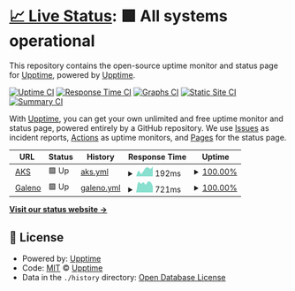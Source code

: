 # [📈 Live Status](https://upptime.github.io/upptime): <!--live status--> **🟩 All systems operational**

This repository contains the open-source uptime monitor and status page for [Upptime](https://upptime.js.org), powered by [Upptime](https://github.com/upptime/upptime).

[![Uptime CI](https://github.com/ReigenbornDavid/galeno-status/workflows/Uptime%20CI/badge.svg)](https://github.com/ReigenbornDavid/galeno-status/actions?query=workflow%3A%22Uptime+CI%22)
[![Response Time CI](https://github.com/ReigenbornDavid/galeno-status/workflows/Response%20Time%20CI/badge.svg)](https://github.com/ReigenbornDavid/galeno-status/actions?query=workflow%3A%22Response+Time+CI%22)
[![Graphs CI](https://github.com/ReigenbornDavid/galeno-status/workflows/Graphs%20CI/badge.svg)](https://github.com/ReigenbornDavid/galeno-status/actions?query=workflow%3A%22Graphs+CI%22)
[![Static Site CI](https://github.com/ReigenbornDavid/galeno-status/workflows/Static%20Site%20CI/badge.svg)](https://github.com/ReigenbornDavid/galeno-status/actions?query=workflow%3A%22Static+Site+CI%22)
[![Summary CI](https://github.com/ReigenbornDavid/galeno-status/workflows/Summary%20CI/badge.svg)](https://github.com/ReigenbornDavid/galeno-status/actions?query=workflow%3A%22Summary+CI%22)

With [Upptime](https://upptime.js.org), you can get your own unlimited and free uptime monitor and status page, powered entirely by a GitHub repository. We use [Issues](https://github.com/upptime/upptime/issues) as incident reports, [Actions](https://github.com/ReigenbornDavid/galeno-status/actions) as uptime monitors, and [Pages](https://upptime.github.io/upptime) for the status page.

<!--start: status pages-->
<!-- This summary is generated by Upptime (https://github.com/upptime/upptime) -->
<!-- Do not edit this manually, your changes will be overwritten -->
<!-- prettier-ignore -->
| URL | Status | History | Response Time | Uptime |
| --- | ------ | ------- | ------------- | ------ |
| <img alt="" src="https://favicons.githubusercontent.com/apitest.e-galeno.com.ar" height="13"> [AKS](http://apiTest.e-galeno.com.ar/api/monitorservicios/Monitor/aks) | 🟩 Up | [aks.yml](https://github.com/ReigenbornDavid/galeno-status/commits/HEAD/history/aks.yml) | <details><summary><img alt="Response time graph" src="./graphs/aks/response-time-week.png" height="20"> 192ms</summary><br><a href="https://ReigenbornDavid.github.io/galeno-status/history/aks"><img alt="Response time 192" src="https://img.shields.io/endpoint?url=https%3A%2F%2Fraw.githubusercontent.com%2FReigenbornDavid%2Fgaleno-status%2FHEAD%2Fapi%2Faks%2Fresponse-time.json"></a><br><a href="https://ReigenbornDavid.github.io/galeno-status/history/aks"><img alt="24-hour response time 192" src="https://img.shields.io/endpoint?url=https%3A%2F%2Fraw.githubusercontent.com%2FReigenbornDavid%2Fgaleno-status%2FHEAD%2Fapi%2Faks%2Fresponse-time-day.json"></a><br><a href="https://ReigenbornDavid.github.io/galeno-status/history/aks"><img alt="7-day response time 192" src="https://img.shields.io/endpoint?url=https%3A%2F%2Fraw.githubusercontent.com%2FReigenbornDavid%2Fgaleno-status%2FHEAD%2Fapi%2Faks%2Fresponse-time-week.json"></a><br><a href="https://ReigenbornDavid.github.io/galeno-status/history/aks"><img alt="30-day response time 192" src="https://img.shields.io/endpoint?url=https%3A%2F%2Fraw.githubusercontent.com%2FReigenbornDavid%2Fgaleno-status%2FHEAD%2Fapi%2Faks%2Fresponse-time-month.json"></a><br><a href="https://ReigenbornDavid.github.io/galeno-status/history/aks"><img alt="1-year response time 192" src="https://img.shields.io/endpoint?url=https%3A%2F%2Fraw.githubusercontent.com%2FReigenbornDavid%2Fgaleno-status%2FHEAD%2Fapi%2Faks%2Fresponse-time-year.json"></a></details> | <details><summary><a href="https://ReigenbornDavid.github.io/galeno-status/history/aks">100.00%</a></summary><a href="https://ReigenbornDavid.github.io/galeno-status/history/aks"><img alt="All-time uptime 100.00%" src="https://img.shields.io/endpoint?url=https%3A%2F%2Fraw.githubusercontent.com%2FReigenbornDavid%2Fgaleno-status%2FHEAD%2Fapi%2Faks%2Fuptime.json"></a><br><a href="https://ReigenbornDavid.github.io/galeno-status/history/aks"><img alt="24-hour uptime 100.00%" src="https://img.shields.io/endpoint?url=https%3A%2F%2Fraw.githubusercontent.com%2FReigenbornDavid%2Fgaleno-status%2FHEAD%2Fapi%2Faks%2Fuptime-day.json"></a><br><a href="https://ReigenbornDavid.github.io/galeno-status/history/aks"><img alt="7-day uptime 100.00%" src="https://img.shields.io/endpoint?url=https%3A%2F%2Fraw.githubusercontent.com%2FReigenbornDavid%2Fgaleno-status%2FHEAD%2Fapi%2Faks%2Fuptime-week.json"></a><br><a href="https://ReigenbornDavid.github.io/galeno-status/history/aks"><img alt="30-day uptime 100.00%" src="https://img.shields.io/endpoint?url=https%3A%2F%2Fraw.githubusercontent.com%2FReigenbornDavid%2Fgaleno-status%2FHEAD%2Fapi%2Faks%2Fuptime-month.json"></a><br><a href="https://ReigenbornDavid.github.io/galeno-status/history/aks"><img alt="1-year uptime 100.00%" src="https://img.shields.io/endpoint?url=https%3A%2F%2Fraw.githubusercontent.com%2FReigenbornDavid%2Fgaleno-status%2FHEAD%2Fapi%2Faks%2Fuptime-year.json"></a></details>
| <img alt="" src="https://favicons.githubusercontent.com/apitest.e-galeno.com.ar" height="13"> [Galeno](http://apiTest.e-galeno.com.ar/api/monitorservicios/Monitor/galeno) | 🟩 Up | [galeno.yml](https://github.com/ReigenbornDavid/galeno-status/commits/HEAD/history/galeno.yml) | <details><summary><img alt="Response time graph" src="./graphs/galeno/response-time-week.png" height="20"> 721ms</summary><br><a href="https://ReigenbornDavid.github.io/galeno-status/history/galeno"><img alt="Response time 801" src="https://img.shields.io/endpoint?url=https%3A%2F%2Fraw.githubusercontent.com%2FReigenbornDavid%2Fgaleno-status%2FHEAD%2Fapi%2Fgaleno%2Fresponse-time.json"></a><br><a href="https://ReigenbornDavid.github.io/galeno-status/history/galeno"><img alt="24-hour response time 552" src="https://img.shields.io/endpoint?url=https%3A%2F%2Fraw.githubusercontent.com%2FReigenbornDavid%2Fgaleno-status%2FHEAD%2Fapi%2Fgaleno%2Fresponse-time-day.json"></a><br><a href="https://ReigenbornDavid.github.io/galeno-status/history/galeno"><img alt="7-day response time 721" src="https://img.shields.io/endpoint?url=https%3A%2F%2Fraw.githubusercontent.com%2FReigenbornDavid%2Fgaleno-status%2FHEAD%2Fapi%2Fgaleno%2Fresponse-time-week.json"></a><br><a href="https://ReigenbornDavid.github.io/galeno-status/history/galeno"><img alt="30-day response time 801" src="https://img.shields.io/endpoint?url=https%3A%2F%2Fraw.githubusercontent.com%2FReigenbornDavid%2Fgaleno-status%2FHEAD%2Fapi%2Fgaleno%2Fresponse-time-month.json"></a><br><a href="https://ReigenbornDavid.github.io/galeno-status/history/galeno"><img alt="1-year response time 801" src="https://img.shields.io/endpoint?url=https%3A%2F%2Fraw.githubusercontent.com%2FReigenbornDavid%2Fgaleno-status%2FHEAD%2Fapi%2Fgaleno%2Fresponse-time-year.json"></a></details> | <details><summary><a href="https://ReigenbornDavid.github.io/galeno-status/history/galeno">100.00%</a></summary><a href="https://ReigenbornDavid.github.io/galeno-status/history/galeno"><img alt="All-time uptime 98.77%" src="https://img.shields.io/endpoint?url=https%3A%2F%2Fraw.githubusercontent.com%2FReigenbornDavid%2Fgaleno-status%2FHEAD%2Fapi%2Fgaleno%2Fuptime.json"></a><br><a href="https://ReigenbornDavid.github.io/galeno-status/history/galeno"><img alt="24-hour uptime 100.00%" src="https://img.shields.io/endpoint?url=https%3A%2F%2Fraw.githubusercontent.com%2FReigenbornDavid%2Fgaleno-status%2FHEAD%2Fapi%2Fgaleno%2Fuptime-day.json"></a><br><a href="https://ReigenbornDavid.github.io/galeno-status/history/galeno"><img alt="7-day uptime 100.00%" src="https://img.shields.io/endpoint?url=https%3A%2F%2Fraw.githubusercontent.com%2FReigenbornDavid%2Fgaleno-status%2FHEAD%2Fapi%2Fgaleno%2Fuptime-week.json"></a><br><a href="https://ReigenbornDavid.github.io/galeno-status/history/galeno"><img alt="30-day uptime 98.77%" src="https://img.shields.io/endpoint?url=https%3A%2F%2Fraw.githubusercontent.com%2FReigenbornDavid%2Fgaleno-status%2FHEAD%2Fapi%2Fgaleno%2Fuptime-month.json"></a><br><a href="https://ReigenbornDavid.github.io/galeno-status/history/galeno"><img alt="1-year uptime 98.77%" src="https://img.shields.io/endpoint?url=https%3A%2F%2Fraw.githubusercontent.com%2FReigenbornDavid%2Fgaleno-status%2FHEAD%2Fapi%2Fgaleno%2Fuptime-year.json"></a></details>

<!--end: status pages-->

[**Visit our status website →**](https://upptime.github.io/upptime)

## 📄 License

- Powered by: [Upptime](https://github.com/upptime/upptime)
- Code: [MIT](./LICENSE) © [Upptime](https://upptime.js.org)
- Data in the `./history` directory: [Open Database License](https://opendatacommons.org/licenses/odbl/1-0/)
